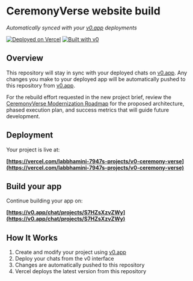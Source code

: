 # CeremonyVerse website build

*Automatically synced with your [v0.app](https://v0.app) deployments*

[![Deployed on Vercel](https://img.shields.io/badge/Deployed%20on-Vercel-black?style=for-the-badge&logo=vercel)](https://vercel.com/labbhamini-7947s-projects/v0-ceremony-verse)
[![Built with v0](https://img.shields.io/badge/Built%20with-v0.app-black?style=for-the-badge)](https://v0.app/chat/projects/S7HZsXzvZWy)

## Overview

This repository will stay in sync with your deployed chats on [v0.app](https://v0.app).
Any changes you make to your deployed app will be automatically pushed to this repository from [v0.app](https://v0.app).

For the rebuild effort requested in the new project brief, review the [CeremonyVerse Modernization Roadmap](./docs/modernization-roadmap.md) for the proposed architecture, phased execution plan, and success metrics that will guide future development.

## Deployment

Your project is live at:

**[https://vercel.com/labbhamini-7947s-projects/v0-ceremony-verse](https://vercel.com/labbhamini-7947s-projects/v0-ceremony-verse)**

## Build your app

Continue building your app on:

**[https://v0.app/chat/projects/S7HZsXzvZWy](https://v0.app/chat/projects/S7HZsXzvZWy)**

## How It Works

1. Create and modify your project using [v0.app](https://v0.app)
2. Deploy your chats from the v0 interface
3. Changes are automatically pushed to this repository
4. Vercel deploys the latest version from this repository
